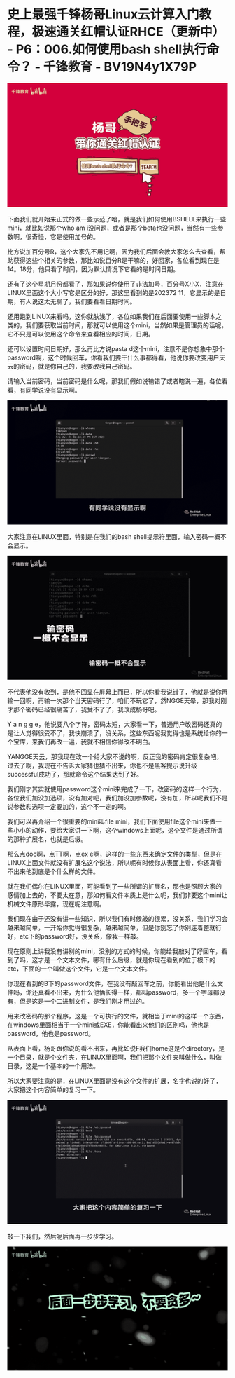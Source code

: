 # 史上最强千锋杨哥Linux云计算入门教程，极速通关红帽认证RHCE（更新中） - P6：006.如何使用bash shell执行命令？ - 千锋教育 - BV19N4y1X79P

![](img/f522cef5874d6af2fb2cbfad4f44393c_0.png)

下面我们就开始来正式的做一些示范了哈，就是我们如何使用BSHELL来执行一些mini，就比如说那个who am i没问题，或者是那个beta也没问题，当然有一些参数啊，很奇怪，它是使用加号的。

比方说加百分号R，这个大家先不用记啊，因为我们后面会教大家怎么去查看，帮助获得这些个相关的参数，那比如说百分R是干嘛的，好回家，各位看到现在是14。18分，他只看了时间，因为默认情况下它看的是时间日期。

还有了这个星期月份都看了，那如果说你使用了非法加号，百分号X小X，注意在LINUX里面这个大小写它是区分的好，那这里看到的是202372 11，它显示的是日期，有人说这太无聊了，我们要看看日期时间。

还用跑到LINUX来看吗，这你就肤浅了，各位如果我们在后面要使用一些脚本之类的，我们要获取当前时间，那就可以使用这个mini，当然如果是管理员的话呢，它不只是可以使用这个命令来查看相应的时间，日期。

还可以设置时间日期好，那么再比方说pasta d这个mini，注意不是你想象中那个password啊，这个时候回车，你看我们要干什么事都得看，他说你要改变用户天云的密码，就是你自己的，我要改我自己密码。

请输入当前密码，当前密码是什么呢，那我们假如说输错了或者瞎说一遍，各位看看，有同学说没有显示啊。

![](img/f522cef5874d6af2fb2cbfad4f44393c_2.png)

大家注意在LINUX里面，特别是在我们的bash shell提示符里面，输入密码一概不会显示。

![](img/f522cef5874d6af2fb2cbfad4f44393c_4.png)

不代表他没有收到，是他不回显在屏幕上而已，所以你看我说错了，他就是说你再输一回啊，再输一次那个当天密码行了，咱们不玩它了，然NGGE天晕，那我对刚才那个密码已经很痛苦了，我受不了了，我改成杨哥吧。

Y a n g g e，他说要八个字符，密码太短，大家看一下，普通用户改密码还真的是让人觉得很受不了，我快崩溃了，没关系，这些东西呢我觉得也是系统给你的一个宝库，来我们再改一遍，我就不相信你得改不明白。

YANGGE天云，那我现在改一个给大家不说的啊，反正我的密码肯定很复杂吧，过去了啊，我现在不告诉大家猜也猜不出来，你也不是黑客提示说升级successful成功了，那就命令这个结果达到了好。

我们刚才其实就使用password这个mini来完成了一下，改密码的这样一个行为，各位我们加没加选项，没有加对吧，我们加没加参数呢，没有加，所以呢我们不是说参数和选项一定要加的，这个不一定的啊。

我们可以再介绍一个很重要的mini叫file mini，我们下面使用file这个mini来做一些小小的动作，要给大家讲一下啊，这个windows上面呢，这个文件是通过所谓的那种扩展名，也就是后缀。

那么点doc啊，点TT啊，点ex e啊，这样的一些东西来确定文件的类型，但是在LINUX上面文件就没有扩展名这个说法，所以呢有时候你从表面上看，你还真看不出来他到底是个什么样的文件。

就在我们偶尔在LINUX里面，可能看到了一些所谓的扩展名，那也是照顾大家的感情加上去的，不要太在意，那如何看文件本质上是什么呢，我们非要这个mini让机械文件原形毕露，现在呢注意啊。

我们现在由于还没有讲一些知识，所以我们有时候敲的很累，没关系，我们学习会越来越简单，一开始你觉得很复杂，越来越简单，但是你别忘了你别连着整就行好，etc下的password好，没关系，像我一样敲。

现在原则上讲我没有讲别的mini，没别的方式的时候，你能给我敲对了好回车，看到了吗，这才是一个文本文件，哪有什么后缀，就是你现在看到的位于根下的etc，下面的一个叫做这个文件，它是一个文本文件。

你现在看到的B下的password文件，在我没有敲回车之前，你能看出他是什么文件吗，你还真看不出来，为什么他俩长得一样，都叫password，多一个字母都没有，但是这是一个二进制文件，是我们刚才用过的。

用来改密码的那个程序，这是一个可执行的文件，就相当于mini的这样一个东西，在windows里面相当于一个mini或EXE，你能看出来他们的区别吗，他也是password，他也是password。

从表面上看，杨哥跟你说的看不出来，再比如说F我们home这是个directory，是一个目录，就是个文件夹，在LINUX里面啊，我们把那个文件夹叫做什么，叫做目录，这是一个基本的一个用法。

所以大家要注意的是，在LINUX里面是没有这个文件的扩展，名字也说的好了，大家把这个内容简单的复习一下。



![](img/f522cef5874d6af2fb2cbfad4f44393c_6.png)

敲一下我们，然后呢后面再一步步学习。

![](img/f522cef5874d6af2fb2cbfad4f44393c_8.png)